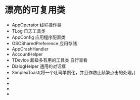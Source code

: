 # 漂亮的可复用类
- AppOperator 线程操作类
- TLog 日志工具类
- AppConfig 应用程序配置类
- OSCSharedPreference 应用存储
- AppCrashHandler
- AccountHelper
- TDevice 超级多有用的工具类 自行查看
- DialogHelper 通用的对话框
- SimplexToast(将一个吐司单例化，并且作防止频繁点击的处理。)
- 
- 
- 
- 
